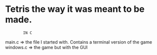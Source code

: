 # Tetris the way it was meant to be made.

            IN C

main.c => the file I started with. Contains a terminal version of the game
windows.c => the game but with the GUI